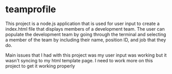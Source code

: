 # teamprofile

This project is a node.js application that is used for user input to create a index.html file that displays members of a development team. The user can populate the development team by going through the terminal and selecting a member of the team by including their name, position ID, and job that they do.

Main issues that I had with this project was my user input was working but it wasn't syncing to my html template page. I need to work more on this project to get it working properly